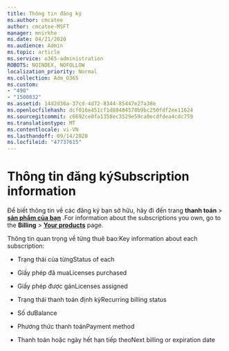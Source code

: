 ```yaml
---
title: Thông tin đăng ký
ms.author: cmcatee
author: cmcatee-MSFT
manager: mnirkhe
ms.date: 04/21/2020
ms.audience: Admin
ms.topic: article
ms.service: o365-administration
ROBOTS: NOINDEX, NOFOLLOW
localization_priority: Normal
ms.collection: Adm_O365
ms.custom:
- "490"
- "1500032"
ms.assetid: 14d2d36a-37cd-4d72-8344-85447e27a38e
ms.openlocfilehash: dcf016e451cf1d88484578b9bc250fdf2ee11624
ms.sourcegitcommit: c6692ce0fa1358ec3529e59ca0ecdfdea4cdc759
ms.translationtype: MT
ms.contentlocale: vi-VN
ms.lasthandoff: 09/14/2020
ms.locfileid: "47737615"
---
```

# <a name="subscription-information"></a><span data-ttu-id="8fa75-102">Thông tin đăng ký</span><span class="sxs-lookup"><span data-stu-id="8fa75-102">Subscription information</span></span>

<span data-ttu-id="8fa75-103">Để biết thông tin về các đăng ký bạn sở hữu, hãy đi đến trang **thanh toán** \> **[sản phẩm của bạn](https://go.microsoft.com/fwlink/p/?linkid=842054)** .</span><span class="sxs-lookup"><span data-stu-id="8fa75-103">For information about the subscriptions you own, go to the **Billing** \> **[Your products](https://go.microsoft.com/fwlink/p/?linkid=842054)** page.</span></span>
  
<span data-ttu-id="8fa75-104">Thông tin quan trọng về từng thuê bao:</span><span class="sxs-lookup"><span data-stu-id="8fa75-104">Key information about each subscription:</span></span>
  
- <span data-ttu-id="8fa75-105">Trạng thái của từng</span><span class="sxs-lookup"><span data-stu-id="8fa75-105">Status of each</span></span>

- <span data-ttu-id="8fa75-106">Giấy phép đã mua</span><span class="sxs-lookup"><span data-stu-id="8fa75-106">Licenses purchased</span></span>

- <span data-ttu-id="8fa75-107">Giấy phép được gán</span><span class="sxs-lookup"><span data-stu-id="8fa75-107">Licenses assigned</span></span>

- <span data-ttu-id="8fa75-108">Trạng thái thanh toán định kỳ</span><span class="sxs-lookup"><span data-stu-id="8fa75-108">Recurring billing status</span></span>

- <span data-ttu-id="8fa75-109">Số dư</span><span class="sxs-lookup"><span data-stu-id="8fa75-109">Balance</span></span>

- <span data-ttu-id="8fa75-110">Phương thức thanh toán</span><span class="sxs-lookup"><span data-stu-id="8fa75-110">Payment method</span></span>

- <span data-ttu-id="8fa75-111">Thanh toán hoặc ngày hết hạn tiếp theo</span><span class="sxs-lookup"><span data-stu-id="8fa75-111">Next billing or expiration date</span></span>